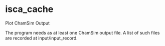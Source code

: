 # isca_cache
Plot ChamSim Output

The program needs as at least one ChamSim output file. A list of such files are recorded at input/input_record. 
